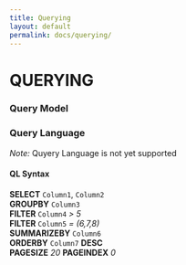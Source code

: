 ```yaml
---
title: Querying
layout: default 
permalink: docs/querying/
---
```


QUERYING
====


### Query Model


### Query Language

*Note:* Quyery Language is not yet supported   

#### QL Syntax
>
**SELECT** `Column1`, `Column2`  
**GROUPBY** `Column3`  
**FILTER** `Column4` *> 5*  
**FILTER** `Column5` *= (6,7,8)*  
**SUMMARIZEBY** `Column6`  
**ORDERBY** `Column7` **DESC**  
**PAGESIZE** *20* **PAGEINDEX** *0*
